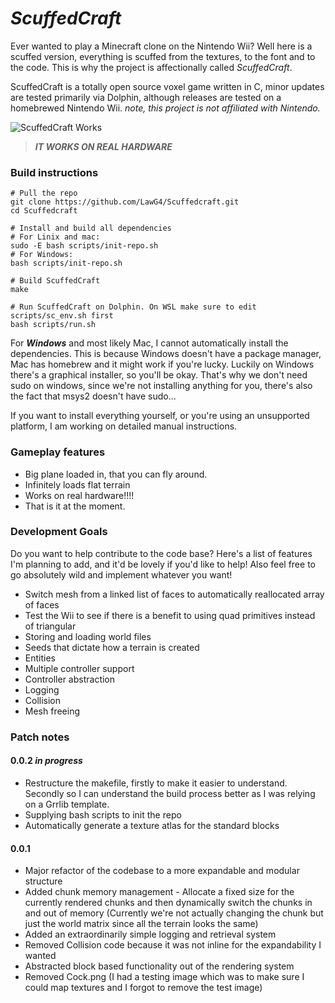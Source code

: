 # *ScuffedCraft*
Ever wanted to play a Minecraft clone on the Nintendo Wii? Well here is a scuffed version, everything is scuffed from the textures, to the font and to the code. This is why the project is affectionally called *ScuffedCraft*. 

ScuffedCraft is a totally open source voxel game written in C, minor updates are tested primarily via Dolphin, although releases are tested on a homebrewed Nintendo Wii. *note, this project is not affiliated with Nintendo.*

![ScuffedCraft Works](https://media.giphy.com/media/RcW9HlcwmSmcjsIqlR/giphy.gif)

> ***IT WORKS ON REAL HARDWARE***

### Build instructions

```shell
# Pull the repo
git clone https://github.com/LawG4/Scuffedcraft.git
cd Scuffedcraft

# Install and build all dependencies
# For Linix and mac:
sudo -E bash scripts/init-repo.sh
# For Windows:
bash scripts/init-repo.sh

# Build ScuffedCraft
make

# Run ScuffedCraft on Dolphin. On WSL make sure to edit scripts/sc_env.sh first
bash scripts/run.sh
```
For ***Windows*** and most likely Mac, I cannot automatically install the dependencies. This is because Windows doesn't have a package manager, Mac has homebrew and it might work if you're lucky. Luckily on Windows there's a graphical installer, so you'll be okay. That's why we don't need sudo on windows, since we're not installing anything for you, there's also the fact that msys2 doesn't have sudo...

If you want to install everything yourself, or you're using an unsupported platform, I am working on detailed manual instructions.

### Gameplay features

- Big plane loaded in, that you can fly around.
- Infinitely loads flat terrain
- Works on real hardware!!!! 
- That is it at the moment.

### Development Goals

Do you want to help contribute to the code base? Here's a list of features I'm planning to add, and it'd be lovely if you'd like to help! Also feel free to go absolutely wild and implement whatever you want! 

- Switch mesh from a linked list of faces to automatically reallocated array of faces
- Test the Wii to see if there is a benefit to using quad primitives instead of triangular 
- Storing and loading world files
- Seeds that dictate how a terrain is created
- Entities
- Multiple controller support
- Controller abstraction
- Logging
- Collision
- Mesh freeing 

### Patch notes

#### **0.0.2** *in progress*
- Restructure the makefile, firstly to make it easier to understand. Secondly so I can understand the build process better as I was relying on a Grrlib template.
- Supplying bash scripts to init the repo
- Automatically generate a texture atlas for the standard blocks

#### **0.0.1**

- Major refactor of the codebase to a more expandable and modular structure
- Added chunk memory management - Allocate a fixed size for the currently rendered chunks and then dynamically switch the chunks in and out of memory (Currently we're not actually changing the chunk but just the world matrix since all the terrain looks the same)
- Added an extraordinarily simple logging and retrieval system
- Removed Collision code because it was not inline for the expandability I wanted
- Abstracted block based functionality out of the rendering system
- Removed Cock.png (I had a testing image which was to make sure I could map textures and I forgot to remove the test image)



